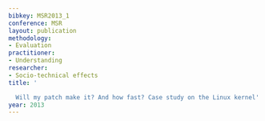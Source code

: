 ```yaml
---
bibkey: MSR2013_1
conference: MSR
layout: publication
methodology:
- Evaluation
practitioner:
- Understanding
researcher:
- Socio-technical effects
title: '

  Will my patch make it? And how fast? Case study on the Linux kernel'
year: 2013
---
```

